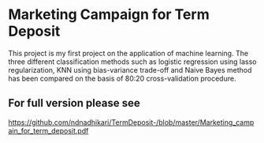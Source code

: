 # Marketing Campaign for Term Deposit 
This project is my first project on the application of machine learning. The three different classification methods such as logistic regression using lasso regularization, KNN using bias-variance trade-off and Naive Bayes method has been compared on the basis of 80:20 cross-validation procedure. 
 
 ## For full version please see 
 https://github.com/ndnadhikari/TermDeposit-/blob/master/Marketing_campain_for_term_deposit.pdf
